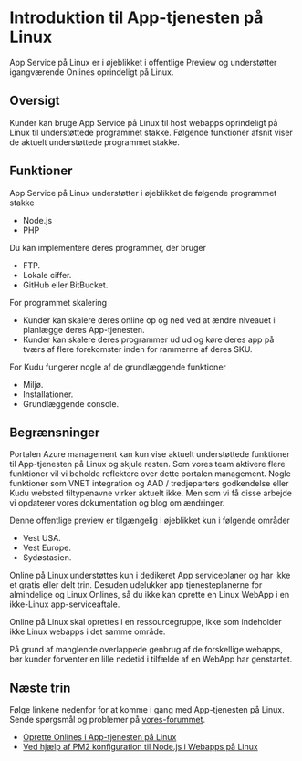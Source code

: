 <properties 
    pageTitle="Introduktion til App-tjenesten på Linux | Microsoft Azure" 
    description="Få mere at vide om App Service på Linux." 
    keywords="Azure-app-tjenesten, linux, oss"
    services="app-service" 
    documentationCenter="" 
    authors="naziml" 
    manager="wpickett" 
    editor=""/>

<tags 
    ms.service="app-service" 
    ms.workload="na" 
    ms.tgt_pltfrm="na" 
    ms.devlang="na" 
    ms.topic="article" 
    ms.date="10/10/2016" 
    ms.author="naziml"/>

# <a name="introduction-to-app-service-on-linux"></a>Introduktion til App-tjenesten på Linux
App Service på Linux er i øjeblikket i offentlige Preview og understøtter igangværende Onlines oprindeligt på Linux. 

## <a name="overview"></a>Oversigt ##
Kunder kan bruge App Service på Linux til host webapps oprindeligt på Linux til understøttede programmet stakke. Følgende funktioner afsnit viser de aktuelt understøttede programmet stakke.

## <a name="features"></a>Funktioner ##
App Service på Linux understøtter i øjeblikket de følgende programmet stakke

- Node.js
- PHP

Du kan implementere deres programmer, der bruger

- FTP.
- Lokale ciffer.
- GitHub eller BitBucket.

For programmet skalering


- Kunder kan skalere deres online op og ned ved at ændre niveauet i planlægge deres App-tjenesten. 
- Kunder kan skalere deres programmer ud ud og køre deres app på tværs af flere forekomster inden for rammerne af deres SKU.

For Kudu fungerer nogle af de grundlæggende funktioner

- Miljø.
- Installationer.
- Grundlæggende console.

## <a name="limitations"></a>Begrænsninger ##

Portalen Azure management kan kun vise aktuelt understøttede funktioner til App-tjenesten på Linux og skjule resten. Som vores team aktivere flere funktioner vil vi beholde reflektere over dette portalen management. Nogle funktioner som VNET integration og AAD / tredjeparters godkendelse eller Kudu websted filtypenavne virker aktuelt ikke. Men som vi få disse arbejde vi opdaterer vores dokumentation og blog om ændringer.

Denne offentlige preview er tilgængelig i øjeblikket kun i følgende områder

-   Vest USA.
-   Vest Europe.
-   Sydøstasien.

Online på Linux understøttes kun i dedikeret App serviceplaner og har ikke et gratis eller delt trin. Desuden udelukker app tjenesteplanerne for almindelige og Linux Onlines, så du ikke kan oprette en Linux WebApp i en ikke-Linux app-serviceaftale.

Online på Linux skal oprettes i en ressourcegruppe, ikke som indeholder ikke Linux webapps i det samme område.

På grund af manglende overlappede genbrug af de forskellige webapps, bør kunder forventer en lille nedetid i tilfælde af en WebApp har genstartet. 

## <a name="next-steps"></a>Næste trin ##

Følge linkene nedenfor for at komme i gang med App-tjenesten på Linux. Sende spørgsmål og problemer på [vores-forummet](https://social.msdn.microsoft.com/forums/azure/home?forum=windowsazurewebsitespreview).

* [Oprette Onlines i App-tjenesten på Linux](./app-service-linux-how-to-create-a-web-app.md)
* [Ved hjælp af PM2 konfiguration til Node.js i Webapps på Linux](./app-service-linux-using-nodejs-pm2.md)


